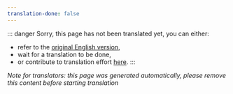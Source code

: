 ```yaml
---
translation-done: false
---
```

::: danger
Sorry, this page has not been translated yet, you can either:
- refer to the [original English version](<../../about/mapping-supports.md>),
- wait for a translation to be done,
- or contribute to translation effort [here](https://github.com/bsmg/wiki).
:::

_Note for translators: this page was generated automatically, please remove this content before starting translation_

